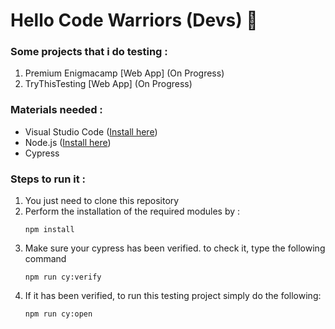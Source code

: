 # Hello Code Warriors (Devs) 👋

### Some projects that i do testing :
1. Premium Enigmacamp [Web App] (On Progress)
2. TryThisTesting [Web App] (On Progress)

### Materials needed :
- Visual Studio Code ([Install here](https://code.visualstudio.com/download))
- Node.js ([Install here](https://nodejs.org/en/download/prebuilt-installer))
- Cypress

### Steps to run it : 
1. You just need to clone this repository
2. Perform the installation of the required modules by :
   ```
   npm install
   ```
3. Make sure your cypress has been verified. to check it, type the following command
   ```
   npm run cy:verify
   ```
4. If it has been verified, to run this testing project simply do the following:
   ```
   npm run cy:open
   ```
